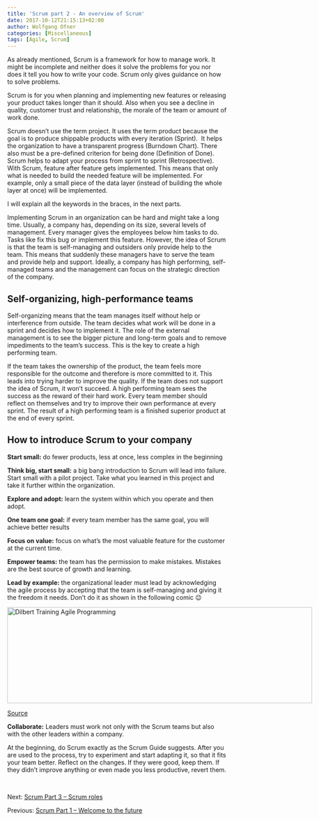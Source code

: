 ```yaml
---
title: 'Scrum part 2 - An overview of Scrum'
date: 2017-10-12T21:15:13+02:00
author: Wolfgang Ofner
categories: [Miscellaneous]
tags: [Agile, Scrum]
---
```

As already mentioned, Scrum is a framework for how to manage work. It might be incomplete and neither does it solve the problems for you nor does it tell you how to write your code. Scrum only gives guidance on how to solve problems.

Scrum is for you when planning and implementing new features or releasing your product takes longer than it should. Also when you see a decline in quality, customer trust and relationship, the morale of the team or amount of work done.

Scrum doesn’t use the term project. It uses the term product because the goal is to produce shippable products with every iteration (Sprint).  It helps the organization to have a transparent progress (Burndown Chart). There also must be a pre-defined criterion for being done (Definition of Done). Scrum helps to adapt your process from sprint to sprint (Retrospective). With Scrum, feature after feature gets implemented. This means that only what is needed to build the needed feature will be implemented. For example, only a small piece of the data layer (instead of building the whole layer at once) will be implemented.

I will explain all the keywords in the braces, in the next parts.

Implementing Scrum in an organization can be hard and might take a long time. Usually, a company has, depending on its size, several levels of management. Every manager gives the employees below him tasks to do. Tasks like fix this bug or implement this feature. However, the idea of Scrum is that the team is self-managing and outsiders only provide help to the team. This means that suddenly these managers have to serve the team and provide help and support. Ideally, a company has high performing, self-managed teams and the management can focus on the strategic direction of the company.

## Self-organizing, high-performance teams

Self-organizing means that the team manages itself without help or interference from outside. The team decides what work will be done in a sprint and decides how to implement it. The role of the external management is to see the bigger picture and long-term goals and to remove impediments to the team’s success. This is the key to create a high performing team.

If the team takes the ownership of the product, the team feels more responsible for the outcome and therefore is more committed to it. This leads into trying harder to improve the quality. If the team does not support the idea of Scrum, it won’t succeed. A high performing team sees the success as the reward of their hard work. Every team member should reflect on themselves and try to improve their own performance at every sprint. The result of a high performing team is a finished superior product at the end of every sprint.

## How to introduce Scrum to your company

**Start small:** do fewer products, less at once, less complex in the beginning

**Think big, start small:** a big bang introduction to Scrum will lead into failure. Start small with a pilot project. Take what you learned in this project and take it further within the organization.

**Explore and adopt:** learn the system within which you operate and then adopt.

**One team one goal:** if every team member has the same goal, you will achieve better results

**Focus on value:** focus on what’s the most valuable feature for the customer at the current time.

**Empower teams:** the team has the permission to make mistakes. Mistakes are the best source of growth and learning.

**Lead by example:** the organizational leader must lead by acknowledging the agile process by accepting that the team is self-managing and giving it the freedom it needs. Don’t do it as shown in the following comic 😉

<div id="attachment_166" style="width: 710px" class="wp-caption aligncenter">
  <a href="http://www.programmingwithwolfgang.com/wp-content/uploads/2017/10/Dilbert_Training_Agile_Programming.png"><img aria-describedby="caption-attachment-166" loading="lazy" class="wp-image-166" src="http://www.programmingwithwolfgang.com/wp-content/uploads/2017/10/Dilbert_Training_Agile_Programming.png" alt="Dilbert Training Agile Programming" width="700" height="220" srcset="https://www.programmingwithwolfgang.com/wp-content/uploads/2017/10/Dilbert_Training_Agile_Programming.png 3850w, https://www.programmingwithwolfgang.com/wp-content/uploads/2017/10/Dilbert_Training_Agile_Programming-300x94.png 300w, https://www.programmingwithwolfgang.com/wp-content/uploads/2017/10/Dilbert_Training_Agile_Programming-768x242.png 768w, https://www.programmingwithwolfgang.com/wp-content/uploads/2017/10/Dilbert_Training_Agile_Programming-1024x322.png 1024w" sizes="(max-width: 700px) 100vw, 700px" /></a>
  
  <p id="caption-attachment-166" class="wp-caption-text">
    <a href="http://www.agitma.nl/dilbert-saves-the-agile-day/" target="_blank" rel="noopener">Source</a>
  </p>
</div>

**Collaborate:** Leaders must work not only with the Scrum teams but also with the other leaders within a company.

At the beginning, do Scrum exactly as the Scrum Guide suggests. After you are used to the process, try to experiment and start adapting it, so that it fits your team better. Reflect on the changes. If they were good, keep them. If they didn’t improve anything or even made you less productive, revert them.

&nbsp;

Next: <a href="http://www.programmingwithwolfgang.com/scrum-part-3-scrum-roles/" target="_blank" rel="noopener">Scrum Part 3 &#8211; Scrum roles</a>

Previous: <a href="http://www.programmingwithwolfgang.com/scrum-part-1-future-building-software/" target="_blank" rel="noopener">Scrum Part 1 – Welcome to the future</a>